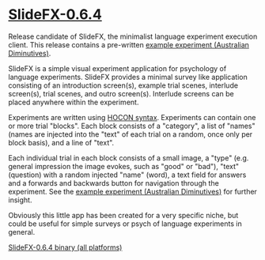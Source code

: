 [SlideFX-0.6.4](https://github.com/benhowell/SlideFX/releases/tag/v0.6.4-RC1)
===========
Release candidate of SlideFX, the minimalist language experiment execution client. This release contains a pre-written [example experiment (Australian Diminutives)](src/resources/application.conf).

SlideFX is a simple visual experiment application for psychology of language experiments. SlideFX provides a minimal survey like application consisting of an introduction screen(s), example trial scenes, interlude screen(s), trial scenes, and outro screen(s). Interlude screens can be placed anywhere within the experiment.

Experiments are written using [HOCON syntax](https://github.com/typesafehub/config/blob/master/HOCON.md#hocon-human-optimized-config-object-notation).
Experiments can contain one or more trial "blocks". Each block consists of a "category", a list of "names" (names are injected into the "text" of each trial on a random, once only per block basis), and a line of "text". 

Each individual trial in each block consists of a small image, a "type" (e.g. general impression the image evokes, such as "good" or "bad"), "text" (question) with a random injected "name" (word), a text field for answers and a forwards and backwards button for navigation through the experiment. See the [example experiment (Australian Diminutives)](src/resources/application.conf) for further insight.

Obviously this little app has been created for a very specific niche, but could be useful for simple surveys or psych of language experiments in general.

[SlideFX-0.6.4 binary (all platforms)](https://github.com/benhowell/SlideFX/releases/tag/v0.6.4-RC1)
